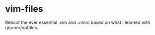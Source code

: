 vim-files
=========

Reboot the ever essential .vim and .vimrc based on what I learned with rjturner/dotfiles.
